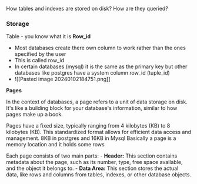 
How tables and indexes are stored on disk?
How are they queried?

### Storage

Table - you know what it is
**Row_id**
- Most databases create there own column to work rather than the ones specified by the user
- This is called row_id
- In certain databases (mysql) it is the same as the primary key but other databases like postgres have a system column row_id (tuple_id)
- ![[Pasted image 20240102184751.png]]

**Pages**
  
In the context of databases, a page refers to a unit of data storage on disk. It's like a building block for your database's information, similar to how pages make up a book.

Pages have a fixed size, typically ranging from 4 kilobytes (KB) to 8 kilobytes (KB). This standardized format allows for efficient data access and management.
8KB in postgres and 16KB in Mysql
Basically a page is a memory location and it holds some rows

Each page consists of two main parts:
    - **Header:** This section contains metadata about the page, such as its number, type, free space available, and the object it belongs to.
    - **Data Area:** This section stores the actual data, like rows and columns from tables, indexes, or other database objects.